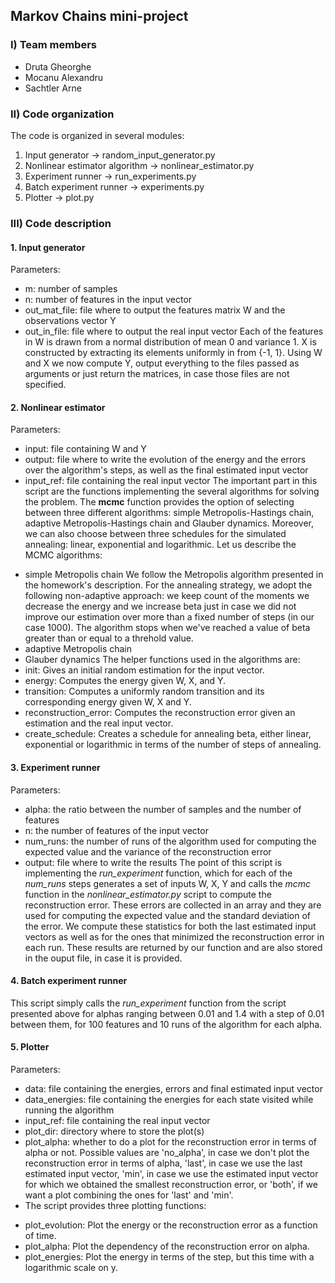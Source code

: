 ## Markov Chains mini-project

### I) Team members
- Druta Gheorghe
- Mocanu Alexandru
- Sachtler Arne

### II) Code organization
The code is organized in several modules:
1. Input generator -> random_input_generator.py
2. Nonlinear estimator algorithm -> nonlinear_estimator.py
3. Experiment runner -> run_experiments.py
4. Batch experiment runner -> experiments.py
5. Plotter -> plot.py

### III) Code description
#### 1. Input generator
Parameters:
- m: number of samples
- n: number of features in the input vector
- out_mat_file: file where to output the features matrix W and the observations
vector Y
- out_in_file: file where to output the real input vector
Each of the features in W is drawn from a normal distribution of mean 0 and variance 1. X is constructed by extracting its elements uniformly in from {-1, 1}. Using W and X we now compute Y, output everything to the files passed as arguments or just return the matrices, in case those files are not specified.

#### 2. Nonlinear estimator
Parameters:
- input: file containing W and Y
- output: file where to write the evolution of the energy and the errors over the algorithm's steps, as well as the final estimated input vector
- input_ref: file containing the real input vector
The important part in this script are the functions implementing the several algorithms for solving the problem. The __mcmc__ function provides the option of selecting between three different algorithms: simple Metropolis-Hastings chain, adaptive Metropolis-Hastings chain and Glauber dynamics. Moreover, we can also choose between three schedules for the simulated annealing: linear, exponential and logarithmic. Let us describe the MCMC algorithms:
* simple Metropolis chain
We follow the Metropolis algorithm presented in the homework's description. For the annealing strategy, we adopt the following non-adaptive approach: we keep count of the moments we decrease the energy and we increase beta just in case we did not improve our estimation over more than a fixed number of steps (in our case 1000). The algorithm stops when we've reached a value of beta greater than or equal to a threhold value.
* adaptive Metropolis chain
* Glauber dynamics
The helper functions used in the algorithms are:
* init: Gives an initial random estimation for the input vector.
* energy: Computes the energy given W, X, and Y.
* transition: Computes a uniformly random transition and its corresponding energy given W, X and Y.
* reconstruction_error: Computes the reconstruction error given an estimation and the real input vector.
* create_schedule: Creates a schedule for annealing beta, either linear, exponential or logarithmic in terms of the number of steps of annealing.

#### 3. Experiment runner
Parameters:
- alpha: the ratio between the number of samples and the number of features
- n: the number of features of the input vector
- num_runs: the number of runs of the algorithm used for computing the expected
value and the variance of the reconstruction error
- output: file where to write the results
The point of this script is implementing the *run_experiment* function, which for each of the *num_runs* steps generates a set of inputs W, X, Y and calls the *mcmc* function in the *nonlinear_estimator.py* script to compute the reconstruction error. These errors are collected in an array and they are used for computing the expected value and the standard deviation of the error. We compute these statistics for both the last estimated input vectors as well as for the ones that minimized the reconstruction error in each run. These results are returned by our function and are also stored in the ouput file, in case it is provided.

#### 4. Batch experiment runner
This script simply calls the *run_experiment* function from the script presented above for alphas ranging between 0.01 and 1.4 with a step of 0.01 between them, for 100 features and 10 runs of the algorithm for each alpha.

#### 5. Plotter
Parameters:
- data: file containing the energies, errors and final estimated input vector
- data_energies: file containing the energies for each state visited while running the algorithm
- input_ref: file containing the real input vector
- plot_dir: directory where to store the plot(s)
- plot_alpha: whether to do a plot for the reconstruction error in terms of alpha or not. Possible values are 'no_alpha', in case we don't plot the reconstruction error in terms of alpha, 'last', in case we use the last estimated input vector, 'min', in case we use the estimated input vector for which we obtained the smallest reconstruction error, or 'both', if we want a plot combining the ones for 'last' and 'min'.
- The script provides three plotting functions:
* plot_evolution: Plot the energy or the reconstruction error as a function of time.
* plot_alpha: Plot the dependency of the reconstruction error on alpha.
* plot_energies: Plot the energy in terms of the step, but this time with a logarithmic scale on y.
